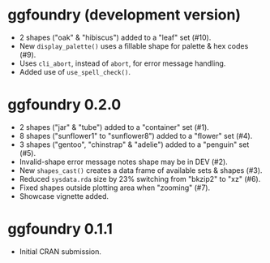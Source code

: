 # ggfoundry (development version)

-   2 shapes ("oak" & "hibiscus") added to a "leaf" set (#10).
-   New `display_palette()` uses a fillable shape for palette & hex codes (#9).
-   Uses `cli_abort`, instead of `abort`, for error message handling.
-   Added use of `use_spell_check()`.

# ggfoundry 0.2.0

-   2 shapes ("jar" & "tube") added to a "container" set (#1).
-   8 shapes ("sunflower1" to "sunflower8") added to a "flower" set (#4).
-   3 shapes ("gentoo", "chinstrap" & "adelie") added to a "penguin" set (#5).
-   Invalid-shape error message notes shape may be in DEV (#2).
-   New `shapes_cast()` creates a data frame of available sets & shapes (#3).
-   Reduced `sysdata.rda` size by 23% switching from "bkzip2" to "xz" (#6).
-   Fixed shapes outside plotting area when "zooming" (#7).
-   Showcase vignette added.

# ggfoundry 0.1.1

-   Initial CRAN submission.
